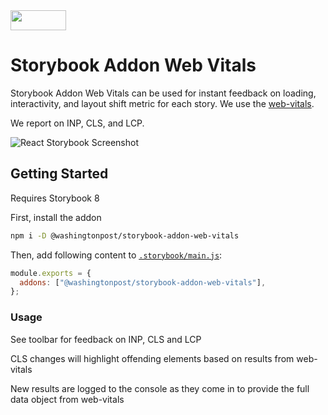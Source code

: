 <img src="https://user-images.githubusercontent.com/347490/104764662-b5358980-5735-11eb-8ef8-7058b6be43da.png" width="89" height="32">

# Storybook Addon Web Vitals

Storybook Addon Web Vitals can be used for instant feedback on loading, interactivity, and layout shift metric for each story. We use the [web-vitals](https://github.com/GoogleChrome/web-vitals).

We report on INP, CLS, and LCP.

![React Storybook Screenshot](https://user-images.githubusercontent.com/347490/104764861-f9288e80-5735-11eb-9198-14de8a066a40.png)

## Getting Started

Requires Storybook 8

First, install the addon

```sh
npm i -D @washingtonpost/storybook-addon-web-vitals
```

Then, add following content to [`.storybook/main.js`](https://storybook.js.org/docs/react/configure/overview#configure-your-storybook-project):

```js
module.exports = {
  addons: ["@washingtonpost/storybook-addon-web-vitals"],
};
```

### Usage

See toolbar for feedback on INP, CLS and LCP

CLS changes will highlight offending elements based on results from web-vitals

New results are logged to the console as they come in to provide the full data object from web-vitals
